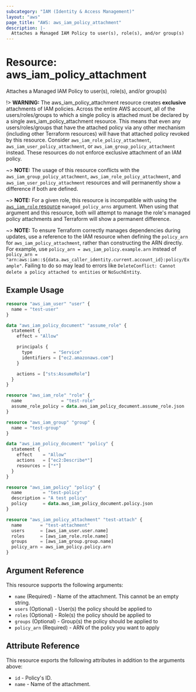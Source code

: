 ```yaml
---
subcategory: "IAM (Identity & Access Management)"
layout: "aws"
page_title: "AWS: aws_iam_policy_attachment"
description: |-
  Attaches a Managed IAM Policy to user(s), role(s), and/or group(s)
---
```


# Resource: aws_iam_policy_attachment

Attaches a Managed IAM Policy to user(s), role(s), and/or group(s)

!> **WARNING:** The aws_iam_policy_attachment resource creates **exclusive** attachments of IAM policies. Across the entire AWS account, all of the users/roles/groups to which a single policy is attached must be declared by a single aws_iam_policy_attachment resource. This means that even any users/roles/groups that have the attached policy via any other mechanism (including other Terraform resources) will have that attached policy revoked by this resource. Consider `aws_iam_role_policy_attachment`, `aws_iam_user_policy_attachment`, or `aws_iam_group_policy_attachment` instead. These resources do not enforce exclusive attachment of an IAM policy.

~> **NOTE:** The usage of this resource conflicts with the `aws_iam_group_policy_attachment`, `aws_iam_role_policy_attachment`, and `aws_iam_user_policy_attachment` resources and will permanently show a difference if both are defined.

~> **NOTE:** For a given role, this resource is incompatible with using the [`aws_iam_role` resource](/docs/providers/aws/r/iam_role.html) `managed_policy_arns` argument. When using that argument and this resource, both will attempt to manage the role's managed policy attachments and Terraform will show a permanent difference.

~> **NOTE:** To ensure Terraform correctly manages dependencies during updates, use a reference to the IAM resource when defining the `policy_arn` for `aws_iam_policy_attachment`, rather than constructing the ARN directly. For example, use `policy_arn = aws_iam_policy.example.arn` instead of `policy_arn = "arn:aws:iam::${data.aws_caller_identity.current.account_id}:policy/Example"`. Failing to do so may lead to errors like `DeleteConflict: Cannot delete a policy attached to entities` or `NoSuchEntity`.

## Example Usage

```terraform
resource "aws_iam_user" "user" {
  name = "test-user"
}

data "aws_iam_policy_document" "assume_role" {
  statement {
    effect = "Allow"

    principals {
      type        = "Service"
      identifiers = ["ec2.amazonaws.com"]
    }

    actions = ["sts:AssumeRole"]
  }
}

resource "aws_iam_role" "role" {
  name               = "test-role"
  assume_role_policy = data.aws_iam_policy_document.assume_role.json
}

resource "aws_iam_group" "group" {
  name = "test-group"
}

data "aws_iam_policy_document" "policy" {
  statement {
    effect    = "Allow"
    actions   = ["ec2:Describe*"]
    resources = ["*"]
  }
}

resource "aws_iam_policy" "policy" {
  name        = "test-policy"
  description = "A test policy"
  policy      = data.aws_iam_policy_document.policy.json
}

resource "aws_iam_policy_attachment" "test-attach" {
  name       = "test-attachment"
  users      = [aws_iam_user.user.name]
  roles      = [aws_iam_role.role.name]
  groups     = [aws_iam_group.group.name]
  policy_arn = aws_iam_policy.policy.arn
}
```

## Argument Reference

This resource supports the following arguments:

* `name`    (Required) - Name of the attachment. This cannot be an empty string.
* `users`   (Optional) - User(s) the policy should be applied to
* `roles`   (Optional) - Role(s) the policy should be applied to
* `groups`  (Optional) - Group(s) the policy should be applied to
* `policy_arn`  (Required) - ARN of the policy you want to apply

## Attribute Reference

This resource exports the following attributes in addition to the arguments above:

* `id` - Policy's ID.
* `name` - Name of the attachment.
